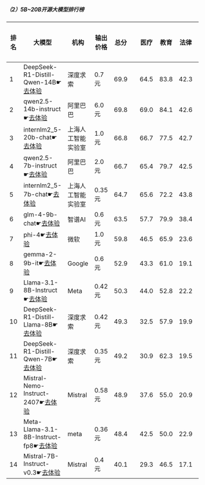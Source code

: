 ##### （2）5B~20B开源大模型排行榜
|排名|大模型|机构|输出价格|总分| |医疗|教育|法律|行政公务|心理健康|推理与数学计算|语言与指令遵从|
|---|-----|---|-------|---|-|----|---|---|------|-------|-----------|------------|
|1|DeepSeek-R1-Distill-Qwen-14B☛[去体验](https://easyllm.site/static/modelcompare.html?type=open-source)|深度求索|0.7元|69.9| |                    64.5|83.8|42.3|                    68.0|55.6|                    89.8|85.6|
|2|qwen2.5-14b-instruct☛[去体验](https://easyllm.site/static/modelcompare.html?type=open-source)|阿里巴巴|6.0元|69.8| |                    69.0|84.1|42.6|                    67.0|56.1|                    82.6|86.9|
|3|internlm2_5-20b-chat☛[去体验](https://easyllm.site/static/modelcompare.html?type=open-source)|上海人工智能实验室|1.0元|66.8| |                    66.7|77.5|42.7|                    66.4|52.7|                    77.1|84.4|
|4|qwen2.5-7b-instruct☛[去体验](https://easyllm.site/static/modelcompare.html?type=open-source)|阿里巴巴|2.0元|66.7| |                    65.4|79.7|42.5|                    59.6|56.0|                    80.2|83.4|
|5|internlm2_5-7b-chat☛[去体验](https://easyllm.site/static/modelcompare.html?type=open-source)|上海人工智能实验室|0.35元|64.7| |                    65.6|72.2|43.8|                    62.4|51.0|                    74.4|83.7|
|6|glm-4-9b-chat☛[去体验](https://easyllm.site/static/modelcompare.html?type=open-source)|智谱AI|0.6元|63.5| |                    57.7|79.9|38.4|                    64.1|47.1|                    74.0|83.0|
|7|phi-4☛[去体验](https://easyllm.site/static/modelcompare.html?type=open-source)|微软|1.0元|59.8| |                    46.5|65.9|23.6|                    66.1|43.2|                    89.8|83.5|
|8|gemma-2-9b-it☛[去体验](https://easyllm.site/static/modelcompare.html?type=open-source)|Google|0.6元|52.9| |                    43.3|61.0|19.1|                    53.6|41.6|                    70.6|81.3|
|9|Llama-3.1-8B-Instruct☛[去体验](https://easyllm.site/static/modelcompare.html?type=open-source)|Meta|0.42元|50.3| |                    44.0|52.8|22.2|                    49.6|37.2|                    73.5|72.6|
|10|DeepSeek-R1-Distill-Llama-8B☛[去体验](https://easyllm.site/static/modelcompare.html?type=open-source)|深度求索|0.42元|49.3| |                    32.5|57.9|19.9|                    49.9|31.9|                    79.2|74.0|
|11|DeepSeek-R1-Distill-Qwen-7B☛[去体验](https://easyllm.site/static/modelcompare.html?type=open-source)|深度求索|0.35元|49.2| |                    30.9|62.3|19.5|                    48.8|30.4|                    81.3|71.0|
|12|Mistral-Nemo-Instruct-2407☛[去体验](https://easyllm.site/static/modelcompare.html?type=open-source)|Mistral|0.58元|48.9| |                    37.6|55.0|20.9|                    42.4|33.0|                    75.6|77.8|
|13|Meta-Llama-3.1-8B-Instruct-fp8☛[去体验](https://easyllm.site/static/modelcompare.html?type=open-source)|meta|0.36元|48.4| |                    42.5|50.0|22.9|                    43.2|34.0|                    72.7|73.7|
|14|Mistral-7B-Instruct-v0.3☛[去体验](https://easyllm.site/static/modelcompare.html?type=open-source)|Mistral|0.4元|40.1| |                    29.3|46.5|17.1|                    40.9|28.9|                    48.6|69.7|
    
